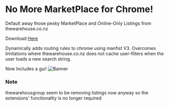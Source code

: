 # No More MarketPlace for Chrome!
Default away those pesky MarketPlace and Online-Only Listings from thewarehouse.co.nz 

Download [Here](https://chromewebstore.google.com/detail/no-more-marketplace/febnmhgkigdhepahofkknlfhbegkplcb?authuser=0&hl=en&pli=1)

Dynamically adds routing rules to chrome using manfist V3. 
Overcomes limitations where thewarehouse.co.nz does not cache user-filters when the user loads a new search string.


Now Includes a gui!
![Banner](https://github.com/2of/NoTheWarehouseMarketPlace_NZ_Chrome/blob/main/aboutimage.png)



### Note 
thewarehousgroup seem to be removing listings now anyway so the extensions' functionality is no longer required

